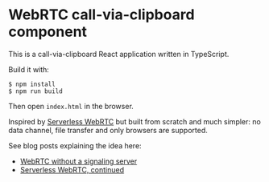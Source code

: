 # WebRTC call-via-clipboard component

This is a call-via-clipboard React application written in TypeScript.

Build it with:
```
$ npm install
$ npm run build
```

Then open `index.html` in the browser.

Inspired by [Serverless WebRTC][serverless-webrtc] but built from scratch and much simpler:
no data channel, file transfer and only browsers are supported.

See blog posts explaining the idea here:

* [WebRTC without a signaling server](https://blog.printf.net/articles/2013/05/17/webrtc-without-a-signaling-server/)
* [Serverless WebRTC, continued](https://blog.printf.net/articles/2014/07/01/serverless-webrtc-continued/)

[serverless-webrtc]: https://github.com/cjb/serverless-webrtc/
